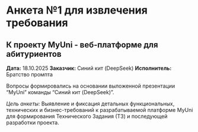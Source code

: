 # Анкета №1 для извлечения требования
## К проекту MyUni - веб-платформе для абитуриентов
**Дата:** 18.10.2025
**Заказчик:** Синий кит (DeepSeek)
**Исполнитель:** Братство промпта

Вопросы формировались на основании выложенной презентации “MyUni” команды “Синий кит (DeepSeek)”.

*Цель анкеты:* Выявление и фиксация детальных функциональных, технических и бизнес-требований к разрабатываемой платформе MyUni для формирования Технического Задания (ТЗ) и последующей разработки проекта.
